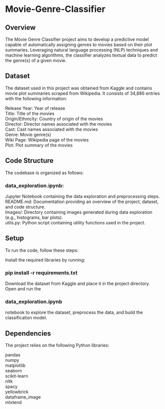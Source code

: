 # Movie-Genre-Classifier

## Overview
The Movie Genre Classifier project aims to develop a predictive model capable of automatically assigning genres to movies based on their plot summaries. Leveraging natural language processing (NLP) techniques and machine learning algorithms, the classifier analyzes textual data to predict the genre(s) of a given movie.

## Dataset
The dataset used in this project was obtained from Kaggle and contains movie plot summaries scraped from Wikipedia. It consists of 34,886 entries with the following information:

Release Year: Year of release <br>
Title: Title of the movies <br>
Origin/Ethnicity: Country of origin of the movies <br>
Director: Director names associated with the movies <br>
Cast: Cast names associated with the movies <br>
Genre: Movie genre(s) <br>
Wiki Page: Wikipedia page of the movies <br>
Plot: Plot summary of the movies <br>

## Code Structure
The codebase is organized as follows:

### data_exploration.ipynb:  <br>

Jupyter Notebook containing the data exploration and preprocessing steps. <br>
README.md: Documentation providing an overview of the project, dataset, and code structure. <br>
Images/: Directory containing images generated during data exploration (e.g., histograms, bar plots). <br>
utils.py: Python script containing utility functions used in the project. <br>

## Setup
To run the code, follow these steps:

Install the required libraries by running:
### pip install -r requirements.txt

Download the dataset from Kaggle and place it in the project directory.
Open and run the 
### data_exploration.ipynb 
notebook to explore the dataset, preprocess the data, and build the classification model.

## Dependencies
The project relies on the following Python libraries:

pandas <br>
numpy <br>
matplotlib <br>
seaborn <br>
scikit-learn <br>
nltk <br>
spacy <br>
yellowbrick <br>
dataframe_image <br>
mlxtend <br>

